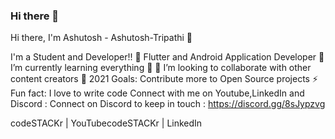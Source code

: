 ### Hi there 👋

<!--
**Ashutoshtripathi980/Ashutoshtripathi980** is a ✨ _special_ ✨ repository because its `README.md` (this file) appears on your GitHub profile.

-->Hi there, I'm Ashutosh - Ashutosh-Tripathi 👋
I'm a Student and Developer!!
🔭 Flutter and Android Application Developer
🌱 I’m currently learning everything 🤣
👯 I’m looking to collaborate with other content creators
🥅 2021 Goals: Contribute more to Open Source projects
⚡ Fun fact: I love to write code
Connect with me on Youtube,LinkedIn and Discord :
Connect on Discord to keep in touch : https://discord.gg/8sJypzvg

codeSTACKr | YouTubecodeSTACKr | LinkedIn
